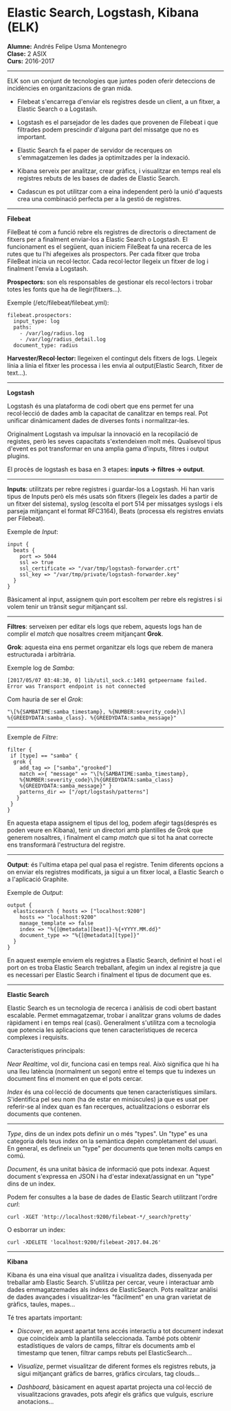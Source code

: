 # Elastic Search, Logstash, Kibana (ELK)  

**Alumne:** Andrés Felipe Usma Montenegro  
**Clase:** 2 ASIX  
**Curs:** 2016-2017  

---

ELK son un conjunt de tecnologies que juntes poden oferir deteccions de incidències en organitzacions de gran mida.  

- Filebeat s'encarrega d'enviar els registres desde un client, a un fitxer, a Elastic Search o a Logstash.  

- Logstash es el parsejador de les dades que provenen de Filebeat i que filtrades podem prescindir d'alguna part del missatge que no es important.  

- Elastic Search fa el paper de servidor de recerques on s'emmagatzemen les dades ja optimitzades per la indexació.  

- Kibana serveix per analitzar, crear gràfics, i visualitzar en temps real els registres rebuts de les bases de dades de Elastic Search.  

- Cadascun es pot utilitzar com a eina independent però la unió d'aquests crea una combinació perfecta per a la gestió de registres.  

---

**Filebeat**

FileBeat té com a funció rebre els registres de directoris o directament
de fitxers per a finalment enviar-los a Elastic Search o Logstash. El funcionament es el següent,
quan iniciem FileBeat fa una recerca de les rutes que tu l'hi afegeixes als prospectors.
Per cada fitxer que troba FileBeat inicia un recol·lector. Cada recol·lector llegeix un fitxer de log 
i finalment l'envia a Logstash.

**Prospectors:** son els responsables de gestionar els recol·lectors i trobar totes les fonts que ha de llegir(fitxers...).  

Exemple (/etc/filebeat/filebeat.yml):  

```
filebeat.prospectors:
  input_type: log  
  paths:  
    - /var/log/radius.log  
    - /var/log/radius_detail.log  
  document_type: radius
```

**Harvester/Recol·lector:** llegeixen el contingut dels fitxers de logs. Llegeix línia a línia el fitxer
les processa i les envia al output(Elastic Search, fitxer de text...).  

---

**Logstash**

Logstash és una plataforma de codi obert que ens permet fer una recol·lecció
de dades amb la capacitat de canalitzar en temps real. Pot unificar
dinàmicament dades de diverses fonts i normalitzar-les. 

Originalment Logstash va impulsar la innovació en la recopilació de registes,
però les seves capacitats s'extendeixen molt més. Qualsevol tipus d'event
es pot transformar en una amplia gama d'inputs, filtres i output plugins.

El procès de logstash es basa en 3 etapes: **inputs -> filtres -> output**. 

---

**Inputs**: utilitzats per rebre registres i guardar-los a Logstash. Hi han varis
tipus de Inputs però els més usats són fitxers (llegeix les dades a partir
de un fitxer del sistema), syslog (escolta el port 514 per missatges syslogs
i els parseja mitjançant el format RFC3164), Beats (processa els registres enviats per Filebeat).

Exemple de _Input_: 

```
input {  
  beats {  
    port => 5044  
    ssl => true  
    ssl_certificate => "/var/tmp/logstash-forwarder.crt"  
    ssl_key => "/var/tmp/private/logstash-forwarder.key"  
  }  
}  
```

Bàsicament al input, assignem quin port escoltem per rebre els registres i si volem tenir
un trànsit segur mitjançant ssl.

---

**Filtres**: serveixen per editar els logs que rebem, aquests logs han de complir el _match_ 
que nosaltres creem mitjançant **Grok**. 

**Grok**: aquesta eina ens permet organitzar els logs que rebem de manera estructurada i arbitrària.

Exemple log de _Samba_:

```
[2017/05/07 03:48:30, 0] lib/util_sock.c:1491 getpeername failed. 
Error was Transport endpoint is not connected
```

Com hauria de ser el _Grok_:

```
"\[%{SAMBATIME:samba_timestamp}, %{NUMBER:severity_code}\] 
%{GREEDYDATA:samba_class}. %{GREEDYDATA:samba_message}" 
```

--- 

Exemple de _Filtre_:

```
filter {
 if [type] == "samba" {
  grok {
    add_tag => ["samba","grooked"]
    match =>{ "message" => "\[%{SAMBATIME:samba_timestamp},
    %{NUMBER:severity_code}\]%{GREEDYDATA:samba_class}
    %{GREEDYDATA:samba_message}" }
    patterns_dir => ["/opt/logstash/patterns"]
   }
 }
}
```

En aquesta etapa assignem el tipus del log, podem afegir tags(després es poden veure en Kibana),
tenir un directori amb plantilles de Grok que generem nosaltres, i finalment el camp _match_
que si tot ha anat correcte ens transformará l'estructura del registre.

---

**Output**: és l'ultima etapa pel qual pasa el registre. Tenim diferents opcions a on enviar els registres
modificats, ja sigui a un fitxer local, a Elastic Search o a l'aplicació Graphite. 

Exemple de _Output_:

```
output {
  elasticsearch { hosts => ["localhost:9200"]
    hosts => "localhost:9200"
    manage_template => false
    index => "%{[@metadata][beat]}-%{+YYYY.MM.dd}"
    document_type => "%{[@metadata][type]}"
  }
}
```

En aquest exemple enviem els registres a Elastic Search, definint el host i el port on es troba
Elastic Search treballant, afegim un index al registre ja que es necessari per Elastic Search i 
finalment el tipus de document que es.

--- 

**Elastic Search**

Elastic Search es un tecnologia de recerca i anàlisis de codi obert bastant escalable. 
Permet emmagatzemar, trobar i analitzar grans volums de dades ràpidament i en temps real (casi). 
Generalment s'utilitza com a tecnologia que potencia les aplicacions que tenen característiques de recerca complexes 
i requisits.

Característiques principals:

_Near Realtime_, vol dir, funciona casi en temps real. 
Això significa que hi ha una lleu latència (normalment un segon) entre 
el temps que tu indexes un document fins el moment en que el pots cercar.

_Index_ és una col·lecció de documents que tenen característiques similars. 
S'identifica pel seu nom (ha de estar en minúscules) ja que es usat 
per referir-se al index quan es fan recerques, actualitzacions o esborrar els documents que contenen.

---

_Type_, dins de un index pots definir un o més "types". Un "type" es 
una categoria dels teus index on la semàntica depèn completament del usuari. 
En general, es defineix un "type" per documents que tenen molts camps en comú.

_Document_, és una unitat bàsica de informació que pots indexar. 
Aquest document s'expressa en JSON i ha d'estar indexat/assignat en un "type" dins de un index.

Podem fer consultes a la base de dades de Elastic Search utilitzant l'ordre _curl_:

```
curl -XGET 'http://localhost:9200/filebeat-*/_search?pretty' 
```

O esborrar un index:

```
curl -XDELETE 'localhost:9200/filebeat-2017.04.26'
```

---

**Kibana**

Kibana és una eina visual que analitza i visualitza dades, 
dissenyada per treballar amb Elastic Search. S'utilitza per cercar, 
veure i interactuar amb dades emmagatzemades als índexs de ElasticSearch. 
Pots realitzar anàlisi de dades avançades i visualitzar-les "fàcilment" 
en una gran varietat de gràfics, taules, mapes...

Té tres apartats important:

- _Discover_, en aquest apartat tens accés interactiu a tot document 
indexat que coincideix amb la plantilla seleccionada. També pots obtenir 
estadístiques de valors de camps, filtrar els documents amb el timestamp que tenen, 
filtrar camps rebuts pel ElasticSearch...

- _Visualize_, permet visualitzar de diferent formes els registres rebuts, ja sigui 
mitjançant gràfics de barres, gràfics circulars, tag clouds...

- _Dashboard_, bàsicament en aquest apartat projecta una col·lecció de 
visualitzacions gravades, pots afegir els gràfics que vulguis, escriure anotacions...

